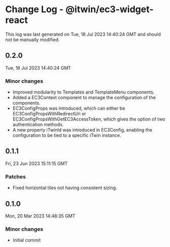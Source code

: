 # Change Log - @itwin/ec3-widget-react

This log was last generated on Tue, 18 Jul 2023 14:40:24 GMT and should not be manually modified.

## 0.2.0
Tue, 18 Jul 2023 14:40:24 GMT

### Minor changes

- Improved modularity to Templates and TemplateMenu components.
- Added a EC3Context component to manage the configuration of the components.
- EC3ConfigProps was introduced, which can either be EC3ConfigPropsWithRedirectUri or EC3ConfigPropsWithGetEC3AccessToken, which gives the option of two authentication methods.
- A new property iTwinId was introduced in EC3Config, enabling the configuration to be tied to a specific iTwin instance.

## 0.1.1
Fri, 23 Jun 2023 15:11:15 GMT

### Patches

- Fixed horizontal tiles not having consistent sizing.

## 0.1.0
Mon, 20 Mar 2023 14:48:35 GMT

### Minor changes

- Initial commit

